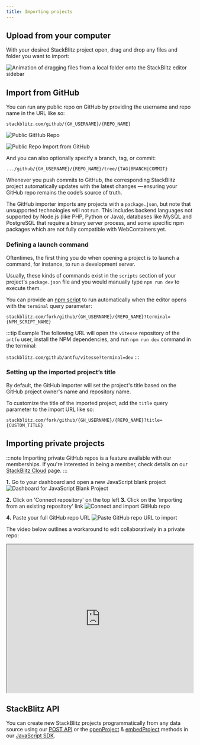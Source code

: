 ```yaml
---
title: Importing projects
---
```


## Upload from your computer

With your desired StackBlitz project open, drag and drop any files and folder you want to import:

<img
  alt="Animation of dragging files from a local folder onto the StackBlitz editor sidebar"
  src="https://i.imgur.com/7F9r1xw.gif"
/>

## Import from GitHub

You can run any public repo on GitHub by providing the username and repo name in the URL like so:

`stackblitz.com/github/{GH_USERNAME}/{REPO_NAME}`

![Public GitHub Repo](/doc_images/github-public-repo.png)

![Public Repo Import from GitHub](/doc_images/import-from-github.png)

And you can also optionally specify a branch, tag, or commit:

`.../github/{GH_USERNAME}/{REPO_NAME}/tree/{TAG|BRANCH|COMMIT}`

Whenever you push commits to GitHub, the corresponding StackBlitz project automatically updates with the latest changes — ensuring your GitHub repo remains the code’s source of truth.

The GitHub importer imports any projects with a `package.json`, but note that unsupported technologies will not run. This includes backend languages not supported by Node.js (like PHP, Python or Java), databases like MySQL and PostgreSQL that require a binary server process, and some specific npm packages which are not fully compatible with WebContainers yet.

### Defining a launch command

Oftentimes, the first thing you do when opening a project is to launch a command, for instance, to run a development server.

Usually, these kinds of commands exist in the `scripts` section of your project's `package.json` file and you would manually type `npm run dev` to execute them.

You can provide an [npm script](https://docs.npmjs.com/cli/v8/using-npm/scripts) to run automatically when the editor opens with the `terminal` query parameter:

`stackblitz.com/fork/github/{GH_USERNAME}/{REPO_NAME}?terminal={NPM_SCRIPT_NAME}`

:::tip Example
The following URL will open the `vitesse` repository of the `antfu` user, install the NPM dependencies, and run `npm run dev` command in the terminal:

`stackblitz.com/github/antfu/vitesse?terminal=dev`
:::

### Setting up the imported project’s title

By default, the GitHub importer will set the project's title based on the GitHub project owner's name and repository name.

To customize the title of the imported project, add the `title` query parameter to the import URL like so:

`stackblitz.com/fork/github/{GH_USERNAME}/{REPO_NAME}?title={CUSTOM_TITLE}`

## Importing private projects

:::note
Importing private GitHub repos is a feature available with our memberships. If you're interested in being a member, check details on our [StackBlitz Cloud](https://stackblitz.com/membership) page.
:::

**1.** Go to your dashboard and open a new JavaScript blank project
![Dashboard for JavaScript Blank Project](/doc_images/private-repo-starter.png)

**2.** Click on 'Connect repository' on the top left
**3.** Click on the 'importing from an existing repository' link
![Connect and import GitHub repo](/doc_images/connect-to-existing-repo.png)

**4.** Paste your full GitHub repo URL
![Paste GitHub repo URL to import](/doc_images/import-existing-repo.png)

The video below outlines a workaround to edit collaboratively in a private repo:

<iframe src="https://www.loom.com/embed/54c9f65e05494b00b6aa1bb9e0bbe7ab" style="width: 100%; height: 400px;"></iframe>

## StackBlitz API

You can create new StackBlitz projects programmatically from any data source using our [POST API](/docs/platform/post-api) or the [openProject](/docs/platform/javascript-sdk#sdkopenprojectproject-opts) & [embedProject](/docs/platform/javascript-sdk#sdkembedprojectelementorid-project-embedopts) methods in our [JavaScript SDK](/docs/platform/javascript-sdk).
